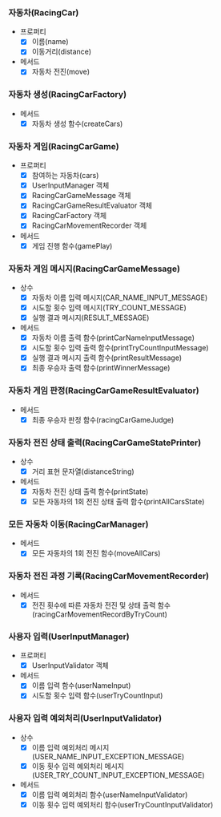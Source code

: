 
### 자동차(RacingCar)
- 프로퍼티
  - [x] 이름(name)
  - [x] 이동거리(distance)
  
- 메서드
  - [x] 자동차 전진(move)

### 자동차 생성(RacingCarFactory)
- 메서드
  - [x] 자동차 생성 함수(createCars)

### 자동차 게임(RacingCarGame)
- 프로퍼티
  - [x] 참여하는 자동차(cars)
  - [x] UserInputManager 객체
  - [x] RacingCarGameMessage 객체
  - [x] RacingCarGameResultEvaluator 객체
  - [x] RacingCarFactory 객체
  - [x] RacingCarMovementRecorder 객체
  
- 메서드
  - [x] 게임 진행 함수(gamePlay)

### 자동차 게임 메시지(RacingCarGameMessage)
- 상수
  - [x] 자동차 이름 입력 메시지(CAR_NAME_INPUT_MESSAGE)
  - [x] 시도할 횟수 입력 메시지(TRY_COUNT_MESSAGE)
  - [x] 실행 결과 메시지(RESULT_MESSAGE)
  
- 메서드 
  - [x] 자동차 이름 출력 함수(printCarNameInputMessage)
  - [x] 시도할 횟수 입력 출력 함수(printTryCountInputMessage)
  - [x] 실행 결과 메시지 출력 함수(printResultMessage)
  - [x] 최종 우승자 출력 함수(printWinnerMessage)
    
### 자동차 게임 판정(RacingCarGameResultEvaluator)
- 메서드
  - [x] 최종 우승자 판정 함수(racingCarGameJudge)

### 자동차 전진 상태 출력(RacingCarGameStatePrinter)
- 상수
  - [x] 거리 표현 문자열(distanceString)
  
- 메서드
  - [x] 자동차 전진 상태 출력 함수(printState)
  - [x] 모든 자동차의 1회 전진 상태 출력 함수(printAllCarsState)

### 모든 자동차 이동(RacingCarManager)
- 메서드
  - [x] 모든 자동차의 1회 전진 함수(moveAllCars)

### 자동차 전진 과정 기록(RacingCarMovementRecorder)
- 메서드
  - [x] 전진 횟수에 따른 자동차 전진 및 상태 출력 함수(racingCarMovementRecordByTryCount)

### 사용자 입력(UserInputManager)
- 프로퍼티
  - [x] UserInputValidator 객체
  
- 메서드
  - [x] 이름 입력 함수(userNameInput)
  - [x] 시도할 횟수 입력 함수(userTryCountInput)

### 사용자 입력 예외처리(UserInputValidator)
- 상수
  - [x] 이름 입력 예외처리 메시지(USER_NAME_INPUT_EXCEPTION_MESSAGE)
  - [x] 이동 횟수 입력 예외처리 메시지(USER_TRY_COUNT_INPUT_EXCEPTION_MESSAGE)
  
- 메서드
  - [x] 이름 입력 예외처리 함수(userNameInputValidator)
  - [x] 이동 횟수 입력 예외처리 함수(userTryCountInputValidator)